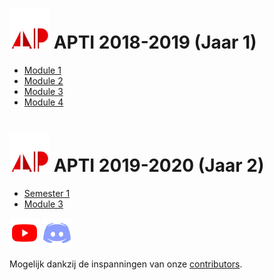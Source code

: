 # ![](assets/apti.png) APTI 2018-2019 (Jaar 1)
- [Module 1](module1.md)
- [Module 2](module2.md)
- [Module 3](module3.md)
- [Module 4](module4.md)

# ![](assets/apti.png) APTI 2019-2020 (Jaar 2)
- [Semester 1](Jaar2_Semester1.md)
- [Module 3](Jaar2_Semester2.md)

 [![](assets/yt.png)](https://apti.ml/youtube)
 [![](assets/dc.png)](https://apti.ml/discord)

Mogelijk dankzij de inspanningen van onze [contributors](https://github.com/AP-TI-2018-2019/AP_2018-2019/graphs/contributors).
